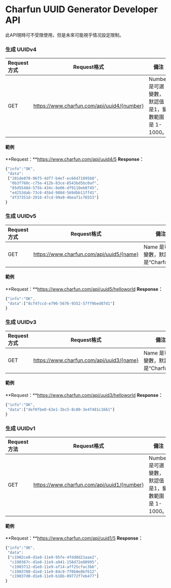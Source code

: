 # Charfun UUID Generator Developer API

此API現時可不受限使用，但是未來可能視乎情况設定限制。

### 生成 UUIDv4

| **Request方式** | **Request格式**                            | **備注**                                         |
| :-------------- | ------------------------------------------ | ------------------------------------------------ |
| GET             | https://www.charfun.com/api/uuid4/{number} | Number是可選變數，默認值是1，變數範圍是 1-1000。 |

#### 範例

**Request：**https://www.charfun.com/api/uuid4/5
**Response：**

```javascript
{"info":"OK",
 "data":
 ["281de078-96f5-4df7-b4ef-ec66471895b8",
  "0b3f760c-c75e-412b-83ce-8543bd5bc0af",
  "85d5548d-575b-434c-8e06-df9110eb0745",
  "e4253dab-73c6-45bd-988d-569dbb11ff41",
  "df37351d-2916-47cd-99a9-4beaf1c76553"]
}
```

### 生成 UUIDv5

| **Request方式** | **Request格式**                          | **備注**                             |
| :-------------- | ---------------------------------------- | ------------------------------------ |
| GET             | https://www.charfun.com/api/uuid5/{name} | Name 是可選變數，默認值是“Charfun”。 |

#### 範例

**Request：**https://www.charfun.com/api/uuid5/helloworld
**Response：**

```javascript
{"info":"OK",
 "data":["8cf4fccd-e796-5676-9352-57ff9bed87d1"]
}
```

### 生成 UUIDv3

| **Request方式** | **Request格式**                          | **備注**                             |
| :-------------- | ---------------------------------------- | ------------------------------------ |
| GET             | https://www.charfun.com/api/uuid3/{name} | Name 是可選變數，默認值是“Charfun”。 |

#### 範例

**Request：**https://www.charfun.com/api/uuid3/helloworld
**Response：**

```javascript
{"info":"OK",
 "data":["def0fbe0-63e1-3bc5-8c80-3e4f481c1661"]
}
```
### 生成 UUIDv1

| **Request方法** | **Request格式**                            | **備注**                                         |
| :-------------- | ------------------------------------------ | ------------------------------------------------ |
| GET             | https://www.charfun.com/api/uuid1/{number} | Number是可選變數，默認值是1，變數範圍是 1-1000。 |

#### 範例

**Request：**https://www.charfun.com/api/uuid1/5
**Response：**

```javascript
{"info":"OK",
 "data":
 ["c1902ce0-d1e8-11e9-95fe-4fdd0d21aae2",
  "c190367c-d1e8-11e9-a941-158d72e80995",
  "c1903712-d1e8-11e9-af14-aff25cfac3b6",
  "c1903780-d1e8-11e9-84c9-7f0b0e8bf612",
  "c19037d0-d1e8-11e9-b18b-09772f7eb477"]
}
```
